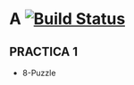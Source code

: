 # A [![Build Status](https://dev.azure.com/rodrigosanabria22/krosf/_apis/build/status/krosf-university.IA?branchName=master)](https://dev.azure.com/rodrigosanabria22/krosf/_build/latest?definitionId=17&branchName=master)
## PRACTICA 1
* 8-Puzzle
